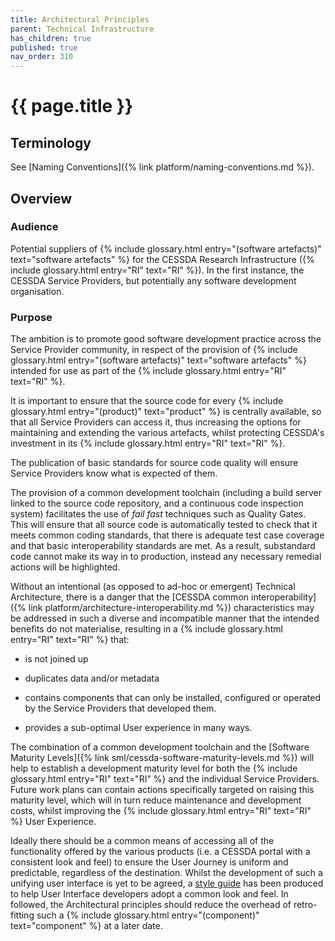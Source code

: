 ```yaml
---
title: Architectural Principles
parent: Technical Infrastructure
has_children: true
published: true
nav_order: 310
---
```


# {{ page.title }}

## Terminology

See [Naming Conventions]({% link platform/naming-conventions.md %}).

## Overview

### Audience

Potential suppliers of {% include glossary.html entry="(software artefacts)" text="software artefacts" %} for the CESSDA Research Infrastructure
({% include glossary.html entry="RI" text="RI" %}).
In the first instance, the CESSDA Service Providers, but potentially any software development organisation.

### Purpose

The ambition is to promote good software development practice across the Service Provider community,
in respect of the provision of {% include glossary.html entry="(software artefacts)" text="software artefacts" %}
intended for use as part of the {% include glossary.html entry="RI" text="RI" %}.

It is important to ensure that the source code for every  {% include glossary.html entry="(product)" text="product" %} is centrally available,
so that all Service Providers can access it,
thus increasing the options for maintaining and extending the various artefacts,
whilst protecting CESSDA's investment in its {% include glossary.html entry="RI" text="RI" %}.

The publication of basic standards for source code quality will ensure Service Providers know what is expected of them.

The provision of a common development toolchain (including a build server linked to the source code repository,
and a continuous code inspection system) facilitates the use of *fail fast* techniques such as Quality Gates.
This will ensure that all source code is automatically tested to check that it meets common coding standards,
that there is adequate test case coverage and that basic interoperability standards are met.
As a result, substandard code cannot make its way in to production, instead any necessary remedial actions will be highlighted.

Without an intentional (as opposed to ad-hoc or emergent) Technical Architecture,
there is a danger that the [CESSDA common interoperability]({% link platform/architecture-interoperability.md %})
characteristics may be addressed in such a diverse and incompatible manner that the intended benefits do not materialise,
resulting in a {% include glossary.html entry="RI" text="RI" %} that:

- is not joined up

- duplicates data and/or metadata

- contains components that can only be installed, configured or operated by the Service Providers that developed them.

- provides a sub-optimal User experience in many ways.

The combination of a common development toolchain and the [Software Maturity Levels]({% link sml/cessda-software-maturity-levels.md %})
will help to establish a development maturity level for both the {% include glossary.html entry="RI" text="RI" %}
and the individual Service Providers.
Future work plans can contain actions specifically targeted on raising this maturity level,
which will in turn reduce maintenance and development costs, whilst improving the {% include glossary.html entry="RI" text="RI" %} User Experience.

Ideally there should be a common means of accessing all of the functionality offered by the various products
(i.e. a CESSDA portal with a consistent look and feel)
to ensure the User Journey is uniform and predictable, regardless of the destination.
Whilst the development of such a unifying user interface is yet to be agreed,
a [style guide](https://doi.org/10.5281/zenodo.2631263) has been produced to help User Interface developers adopt a common look and feel.
In followed, the Architectural principles should reduce the overhead of retro-fitting such a
{% include glossary.html entry="(component)" text="component" %} at a later date.
